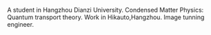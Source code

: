 A student in Hangzhou Dianzi University.
Condensed Matter Physics: Quantum transport theory.
Work in Hikauto,Hangzhou.
Image tunning engineer.
